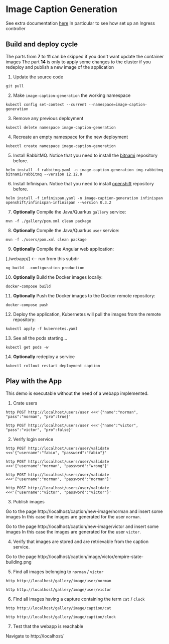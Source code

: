 # Image Caption Generation

See extra documentation [here](extra/README.md)
In particular to see how set up an Ingress controller

## Build and deploy cycle

The parts from **7** to **11** can be skipped if you don't want update the container images
The part **14** is only to apply some changes to the cluster if you redeploy and publish a new image of the application

1. Update the source code

``` shell
git pull
```

2. Make `image-caption-generation` the working namespace

``` shell
kubectl config set-context --current --namespace=image-caption-generation
```

3. Remove any previous deployment

``` shell
kubectl delete namespace image-caption-generation
```

4. Recreate an empty namespace for the new deployment

``` shell
kubectl create namespace image-caption-generation
```

5. Install RabbitMQ. Notice that you need to install the [bitnami](https://charts.bitnami.com/bitnami) repository before.

``` shell
helm install -f rabbitmq.yaml -n image-caption-generation img-rabbitmq bitnami/rabbitmq --version 12.12.0
```

6. Install Infinispan. Notice that you need to install [openshift](https://charts.openshift.io/) repository before. 

``` shell
helm install -f infinispan.yaml -n image-caption-generation infinispan openshift/infinispan-infinispan --version 0.3.2
```

7. **Optionally** Compile the Java/Quarkus `gallery` service: 

``` shell
mvn -f ./gallery/pom.xml clean package
```

8. **Optionally** Compile the Java/Quarkus `user` service:

``` shell
mvn -f ./users/pom.xml clean package
```

9. **Optionally** Compile the Angular web application:

[./webapp/] <-- run from this subdir

``` shell
ng build --configuration production
```

10. **Optionally** Build the Docker images locally:

``` shell
docker-compose build
```

11. **Optionally** Push the Docker images to the Docker remote repository:

``` shell
docker-compose push
```

12. Deploy the application, Kubernetes will pull the images from the remote repository:

``` shell
kubectl apply -f kubernetes.yaml
```

13. See all the pods starting...

``` shell
kubectl get pods -w
```

14. **Optionally** redeploy a service

``` shell
kubectl rollout restart deployment caption
```

## Play with the App

This demo is executable without the need of a webapp implemented.

1. Crate users

```
http POST http://localhost/users/user <<<'{"name":"norman", "pass":"norman", "pro":true}'
```

```
http POST http://localhost/users/user <<<'{"name":"victor", "pass":"victor", "pro":false}'
```

2. Verify login service

```
http POST http://localhost/users/user/validate <<<'{"username":"fabio", "password":"fabio"}'
```

```
http POST http://localhost/users/user/validate <<<'{"username":"norman", "password":"wrong"}'
```

```
http POST http://localhost/users/user/validate <<<'{"username":"norman", "password":"norman"}'
```

```
http POST http://localhost/users/user/validate <<<'{"username":"victor", "password":"victor"}'
```

3. Publish images

Go to the page http://localhost/caption/new-image/norman and insert some images
In this case the images are generated for the user `norman`.

Go to the page http://localhost/caption/new-image/victor and insert some images
In this case the images are generated for the user `victor`.

4. Verify that images are stored and are retrievable from the caption service.

Go to the page http://localhost/caption/image/victor/empire-state-building.png

5. Find all images belonging to `norman` / `victor`

```
http http://localhost/gallery/image/user/norman
```

```
http http://localhost/gallery/image/user/victor
```
6. Find all images having a capture containing the term `cat` / `clock`

```
http http://localhost/gallery/image/caption/cat
```

```
http http://localhost/gallery/image/caption/clock
```

7. Test that the webapp is reachable

Navigate to http://localhost/